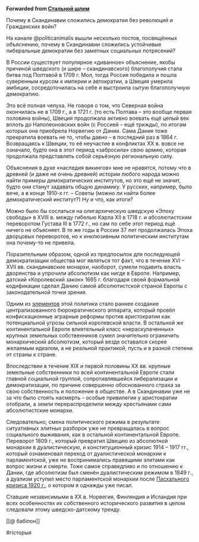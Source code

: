 **Forwarded from [Стальной шлем](https://t.me/stahlhelm/3480)**

Почему в Скандинавии сложились демократии без революций и Гражданских войн?

На канале @politicanimalis вышли несколько постов, посвящённых объяснению, почему в Скандинавии сложились устойчивые либеральные демократии без заметных социальных потрясений?

В России существует популярное «диванное» объяснение, якобы причиной шведского (и шире – скандинавского) благополучия стала битва под Полтавой в 1709 г. Мол, тогда Россия победила и пошла суверенным курсом к империи и автократии, а Швеция умерила амбиции, сосредоточилась на себе и выстроила сытую благополучную демократию. 

Это всё полная чепуха. Не говоря о том, что Северная война окончилась не в 1709 г., а в 1721 г. (то есть Полтава – это вообще первая половина войны), Швеция продолжала активно воевать ещё целый век вплоть до Наполеоновских войн (с Россией – ещё трижды), по итогам которых она приобрела Норвегию от Дании. Сама Дания тоже прекратила воевать не то, чтобы давно – в последний раз в 1864 г. Возвращаясь к Швеции, то её неучастие в конфликтах XX в. вовсе не означало, будто она в этот период «забросила» свою армию, которая продолжала представлять собой серьёзную региональную силу.

Объяснения в духе «наследия викингов» мне не нравятся, потому что в древней (и даже не очень древней) истории любого народа можно найти примеры демократических институтов, но это ещё не значит, будто они станут задавать общую динамику. У русских, например, было вече, а в конце 1910-х гг. – Советы (можно ли найти более демократический институт?) Ну и что, как итоги?

Можно было бы сослаться на олигархическую шведскую «Эпоху свободы» в XVIII в. между гибелью Карла XII в 1718 г. и абсолютистским переворотом Густава III в 1772 г., но сам по себе этот период ещё ничего не объясняет. В те же годы в России 37 лет продолжалась Эпоха дворцовых переворотов, но к инклюзивным политическим институтам она почему-то не привела.

Поразительным образом, одной из предпосылок для последующей демократизации общества мог являться тот факт, что в течение XVI – XVII вв. скандинавские монархи, наоборот, сумели подавить власть дворянства и упрочили абсолютизм как нигде в Европе. Например, датский «Королевский закон» 1665 г. благодаря своей формальной кодификации сделал Данию самой абсолютистской страной Европы с законодательной точки зрения.

Одним из [элементов](https://t.me/politicanimalis/468) этой политики стало раннее создание централизованного бюрократического аппарата, который провёл конфискационные аграрные реформы против аристократии как потенциальной угрозы сильной королевской власти. В остальной же континентальной Европе влиятельный класс «нераскулаченных» крупных земельных собственников сумел значительно ограничить монархический абсолютизм, который везде оставался скорее желаемым идеалом, а не реальной практикой, пусть и в разной степени от страны к стране.

Впоследствии в течение XIX и первой половины XX вв. крупные земельные собственники по всей континентальной Европе стали главной социальной группой, сопротивлявшейся либерализации и демократизации, по причине совершенно обоснованного страха за свою собственность и положение в обществе. А в Скандинавии уже не за что было стоять насмерть – особые привилегии у аристократии отобрали, а земли перераспределили между крестьянами сами абсолютистские монархи.

Следовательно, смена политического режима в результате ситуативных элитных разборок уже не превращалась в вопрос социального выживания, как в остальной континентальной Европе. Переворот 1809 г., который превратил Швецию из абсолютной монархии в дуалистическую, и конституционный кризис 1914 – 1917 гг., который ознаменовал переход от дуалистической монархии к парламентской, уже не воспринимались правящими элитами как вопрос жизни и смерти. Тоже самое справедливо и по отношению к Дании, где абсолютизм был сменён дуалистическим режимом в 1849 г., а дуализм уступил место парламентской монархии после [Пасхального кризиса 1920 г.](https://t.me/stahlhelm/2980), о котором я однажды уже писал.

Ставшие независимыми в XX в. Норвегия, Финляндия и Исландия при всех особенностях их собственного исторического развития в целом следовали этому шведско-датскому тренду.

[[@ бабілон]]

#гісторыя